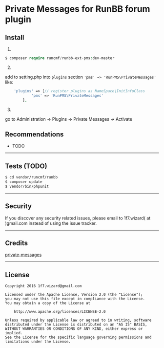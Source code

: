 # Private Messages for RunBB forum plugin


## Install
1.
```php
$ composer require runcmf/runbb-ext-pms:dev-master
```

2.  
add to setting.php into `plugins` section `'pms' => 'RunPMS\PrivateMessages'`  
  like:
```php
    'plugins' => [// register plugins as NameSpace\InitInfoClass
            'pms' => 'RunPMS\PrivateMessages'
        ],
```
3.  
go to Administration -> Plugins -> Private Messages -> Activate  


## Recommendations

* TODO


---
## Tests (TODO)
```bash
$ cd vendor/runcmf/runbb
$ composer update
$ vendor/bin/phpunit
```
---  
## Security  

If you discover any security related issues, please email to 1f7.wizard( at )gmail.com instead of using the issue tracker.  

---
## Credits
[private-messages](https://github.com/featherbb/private-messages)  


---
## License
 
```
Copyright 2016 1f7.wizard@gmail.com

Licensed under the Apache License, Version 2.0 (the "License");
you may not use this file except in compliance with the License.
You may obtain a copy of the License at

    http://www.apache.org/licenses/LICENSE-2.0

Unless required by applicable law or agreed to in writing, software
distributed under the License is distributed on an "AS IS" BASIS,
WITHOUT WARRANTIES OR CONDITIONS OF ANY KIND, either express or implied.
See the License for the specific language governing permissions and
limitations under the License.
```

